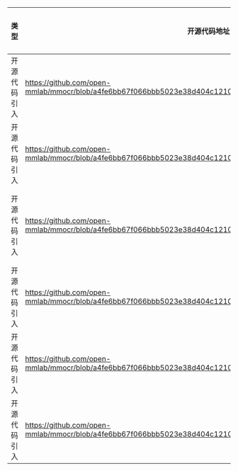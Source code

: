 | 类型 | 开源代码地址                                                                                                               | 文件名 | 公网IP地址/公网URL地址/域名/邮箱地址 | 用途说明    |
| ---- |----------------------------------------------------------------------------------------------------------------------| ------ | ------------------------------------ |---------|
| 开源代码引入 | https://github.com/open-mmlab/mmocr/blob/a4fe6bb67f066bbb5023e38d404c1210b1b3bab2/mmocr/core/visualize.py            | ABINet_for_PyTorch/mmocr/core/visualize.py | https://download.openmmlab.com/mmocr/data/font.TTF | 下载字体文件  |
| 开源代码引入 | https://github.com/open-mmlab/mmocr/blob/a4fe6bb67f066bbb5023e38d404c1210b1b3bab2/mmocr/datasets/utils/parser.py     | ABINet_for_PyTorch/mmocr/datasets/utils/parser.py | https://mmocr.readthedocs.io/en/latest/ | 相关文档    |
| 开源代码引入 | https://github.com/open-mmlab/mmocr/blob/a4fe6bb67f066bbb5023e38d404c1210b1b3bab2/requirements/docs.txt              | ABINet_for_PyTorch/requirements/docs.txt | https://github.com/open-mmlab/pytorch_sphinx_theme.git#egg=pytorch_sphinx_theme | 下载安装包源码 |
| 开源代码引入 | https://github.com/open-mmlab/mmocr/blob/a4fe6bb67f066bbb5023e38d404c1210b1b3bab2/toosls/deployment/deploy_test.py   | ABINet_for_PyTorch/toosls/deployment/deploy_test.py | https://github.com/open-mmlab/mmdeploy | 第三方包源码  |
| 开源代码引入 | https://github.com/open-mmlab/mmocr/blob/a4fe6bb67f066bbb5023e38d404c1210b1b3bab2/toosls/deployment/onnx2tensorrt.py | ABINet_for_PyTorch/toosls/deployment/onnx2tensorrt.py | https://github.com/open-mmlab/mmdeploy | 第三方包源码  |
| 开源代码引入 | https://github.com/open-mmlab/mmocr/blob/a4fe6bb67f066bbb5023e38d404c1210b1b3bab2/toosls/deployment/pytorch2onnx.py  | ABINet_for_PyTorch/toosls/deployment/pytorch2onnx.py | https://github.com/open-mmlab/mmdeploy | 第三方包源码  |



